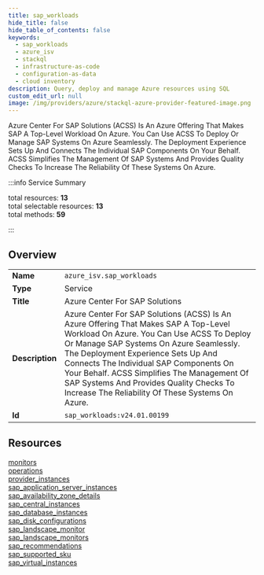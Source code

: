```yaml
---
title: sap_workloads
hide_title: false
hide_table_of_contents: false
keywords:
  - sap_workloads
  - azure_isv
  - stackql
  - infrastructure-as-code
  - configuration-as-data
  - cloud inventory
description: Query, deploy and manage Azure resources using SQL
custom_edit_url: null
image: /img/providers/azure/stackql-azure-provider-featured-image.png
---
```

Azure Center For SAP Solutions (ACSS) Is An Azure Offering That Makes SAP A Top-Level Workload On Azure. You Can Use ACSS To Deploy Or Manage SAP Systems On Azure Seamlessly. The Deployment Experience Sets Up And Connects The Individual SAP Components On Your Behalf. ACSS Simplifies The Management Of SAP Systems And Provides Quality Checks To Increase The Reliability Of These Systems On Azure.  
    
:::info Service Summary

<div class="row">
<div class="providerDocColumn">
<span>total resources:&nbsp;<b>13</b></span><br />
<span>total selectable resources:&nbsp;<b>13</b></span><br />
<span>total methods:&nbsp;<b>59</b></span><br />
</div>
</div>

:::

## Overview
<table><tbody>
<tr><td><b>Name</b></td><td><code>azure_isv.sap_workloads</code></td></tr>
<tr><td><b>Type</b></td><td>Service</td></tr>
<tr><td><b>Title</b></td><td>Azure Center For SAP Solutions</td></tr>
<tr><td><b>Description</b></td><td>Azure Center For SAP Solutions (ACSS) Is An Azure Offering That Makes SAP A Top-Level Workload On Azure. You Can Use ACSS To Deploy Or Manage SAP Systems On Azure Seamlessly. The Deployment Experience Sets Up And Connects The Individual SAP Components On Your Behalf. ACSS Simplifies The Management Of SAP Systems And Provides Quality Checks To Increase The Reliability Of These Systems On Azure.</td></tr>
<tr><td><b>Id</b></td><td><code>sap_workloads:v24.01.00199</code></td></tr>
</tbody></table>

## Resources
<div class="row">
<div class="providerDocColumn">
<a href="/providers/azure_isv/sap_workloads/monitors/">monitors</a><br />
<a href="/providers/azure_isv/sap_workloads/operations/">operations</a><br />
<a href="/providers/azure_isv/sap_workloads/provider_instances/">provider_instances</a><br />
<a href="/providers/azure_isv/sap_workloads/sap_application_server_instances/">sap_application_server_instances</a><br />
<a href="/providers/azure_isv/sap_workloads/sap_availability_zone_details/">sap_availability_zone_details</a><br />
<a href="/providers/azure_isv/sap_workloads/sap_central_instances/">sap_central_instances</a><br />
<a href="/providers/azure_isv/sap_workloads/sap_database_instances/">sap_database_instances</a><br />
</div>
<div class="providerDocColumn">
<a href="/providers/azure_isv/sap_workloads/sap_disk_configurations/">sap_disk_configurations</a><br />
<a href="/providers/azure_isv/sap_workloads/sap_landscape_monitor/">sap_landscape_monitor</a><br />
<a href="/providers/azure_isv/sap_workloads/sap_landscape_monitors/">sap_landscape_monitors</a><br />
<a href="/providers/azure_isv/sap_workloads/sap_recommendations/">sap_recommendations</a><br />
<a href="/providers/azure_isv/sap_workloads/sap_supported_sku/">sap_supported_sku</a><br />
<a href="/providers/azure_isv/sap_workloads/sap_virtual_instances/">sap_virtual_instances</a><br />
</div>
</div>
